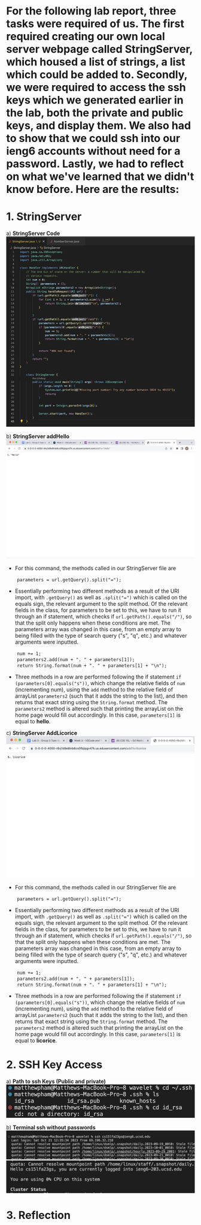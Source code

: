 # **For the following lab report, three tasks were required of us. The first required creating our own local server webpage called StringServer, which housed a list of strings, a list which could be added to. Secondly, we were required to access the ssh keys which we generated earlier in the lab, both the private and public keys, and display them. We also had to show that we could ssh into our ieng6 accounts without need for a password. Lastly, we had to reflect on what we've learned that we didn't know before. Here are the results:** 

# **1. StringServer**

a) **StringServer Code**
![image](StringServerCode.jpg)

b) **StringServer addHello**
![image](StringServerAddHello.jpg)

- For this command, the methods called in our StringServer file are

```
    parameters = url.getQuery().split("=");
```

- Essentially performing two different methods as a result of the URI import, with ```.getQuery()``` as well as ```.split("=")``` which is called on the equals sign, the relevant argument to the split method. Of the relevant fields in the class, for parameters to be set to this, we have to run it through an if statement, which checks if ```url.getPath().equals("/")```, so that the split only happens when these conditions are met. The parameters array was changed in this case, from an empty array to being filled with the type of search query ("s", "q", etc.) and whatever arguments were inputted. 

``` 
    num += 1;
    parameters2.add(num + ". " + parameters[1]);
    return String.format(num + ". " + parameters[1] + "\n");
```
- Three methods in a row are performed following the if statement ```if (parameters[0].equals("s"))```, which change the relative fields of ```num``` (incrementing num), using the ```add``` method to the relative field of arrayList ```parameters2``` (such that it adds the string to the list), and then returns that exact string using the ```String.format``` method. The ```parameters2``` method is altered such that printing the arrayList on the home page would fill out accordingly. In this case, ```parameters[1]``` is equal to **hello**.


c) **StringServer AddLicorice**
![image](StringServerAddLicorice.jpg)

- For this command, the methods called in our StringServer file are

```
    parameters = url.getQuery().split("=");
```

- Essentially performing two different methods as a result of the URI import, with ```.getQuery()``` as well as ```.split("=")``` which is called on the equals sign, the relevant argument to the split method. Of the relevant fields in the class, for parameters to be set to this, we have to run it through an if statement, which checks if ```url.getPath().equals("/")```, so that the split only happens when these conditions are met. The parameters array was changed in this case, from an empty array to being filled with the type of search query ("s", "q", etc.) and whatever arguments were inputted. 

``` 
    num += 1;
    parameters2.add(num + ". " + parameters[1]);
    return String.format(num + ". " + parameters[1] + "\n");
```

- Three methods in a row are performed following the if statement ```if (parameters[0].equals("s"))```, which change the relative fields of ```num``` (incrementing num), using the ```add``` method to the relative field of arrayList ```parameters2``` (such that it adds the string to the list), and then returns that exact string using the ```String.format``` method. The ```parameters2``` method is altered such that printing the arrayList on the home page would fill out accordingly. In this case, ```parameters[1]``` is equal to **licorice**.


# **2. SSH Key Access**
a) **Path to ssh Keys (Public and private)**
![image](sshKeyPathsPubAndPriv.jpg)

b) **Terminal ssh without passwords**
![image](sshSignInNoPassWord.jpg)
![image](ssshSignInNoPassWord2.jpg)


# 3. **Reflection**
